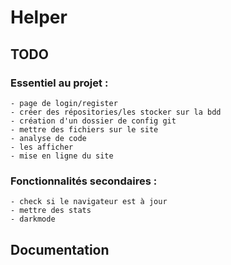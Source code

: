 # Helper

## TODO

### Essentiel au projet :

    - page de login/register
    - créer des répositories/les stocker sur la bdd
    - création d'un dossier de config git
    - mettre des fichiers sur le site
    - analyse de code
    - les afficher
    - mise en ligne du site

### Fonctionnalités secondaires :

    - check si le navigateur est à jour
    - mettre des stats
    - darkmode

## Documentation
